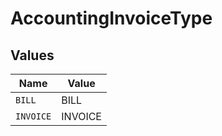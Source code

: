 # AccountingInvoiceType


## Values

| Name      | Value     |
| --------- | --------- |
| `BILL`    | BILL      |
| `INVOICE` | INVOICE   |